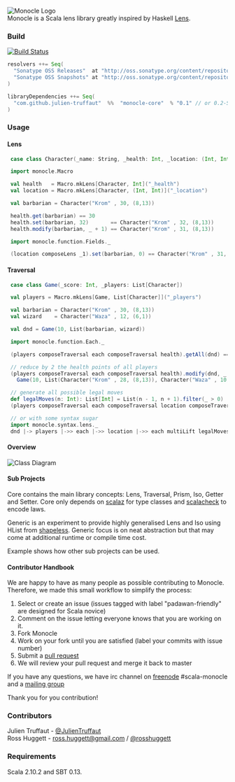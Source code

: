 ![Monocle Logo](https://raw.github.com/julien-truffaut/Monocle/master/image/logo.png)<br>
Monocle is a Scala lens library greatly inspired by Haskell [Lens](https://github.com/ekmett/lens).
### Build
[![Build Status](https://api.travis-ci.org/julien-truffaut/Monocle.png?branch=master)](https://travis-ci.org/julien-truffaut/Monocle)

```scala
resolvers ++= Seq(
  "Sonatype OSS Releases"  at "http://oss.sonatype.org/content/repositories/releases/",
  "Sonatype OSS Snapshots" at "http://oss.sonatype.org/content/repositories/snapshots/"
)

libraryDependencies ++= Seq(
  "com.github.julien-truffaut"  %%  "monocle-core"  % "0.1" // or 0.2-SNAPSHOT
)
```
### Usage
#### Lens
 ```scala
  case class Character(_name: String, _health: Int, _location: (Int, Int))

  import monocle.Macro

  val health   = Macro.mkLens[Character, Int]("_health")
  val location = Macro.mkLens[Character, (Int, Int)]("_location")

  val barbarian = Character("Krom" , 30, (8,13))

  health.get(barbarian) == 30
  health.set(barbarian, 32)       == Character("Krom" , 32, (8,13))
  health.modify(barbarian, _ + 1) == Character("Krom" , 31, (8,13))

  import monocle.function.Fields._

  (location composeLens _1).set(barbarian, 0) == Character("Krom" , 31, (0,13))
```
#### Traversal
 ```scala
  case class Game(_score: Int, _players: List[Character])

  val players = Macro.mkLens[Game, List[Character]]("_players")

  val barbarian = Character("Krom" , 30, (8,13))
  val wizard    = Character("Waza" , 12, (6,1))

  val dnd = Game(10, List(barbarian, wizard))

  import monocle.function.Each._

  (players composeTraversal each composeTraversal health).getAll(dnd) == List(30, 12)

  // reduce by 2 the health points of all players
  (players composeTraversal each composeTraversal health).modify(dnd, _ - 2) ==
    Game(10, List(Character("Krom" , 28, (8,13)), Character("Waza" , 10, (6,10))))

  // generate all possible legal moves
  def legalMoves(n: Int): List[Int] = List(n - 1, n + 1).filter(_ > 0)
  (players composeTraversal each composeTraversal location composeTraversal each).multiLift(dnd, legalMoves)

  // or with some syntax sugar
  import monocle.syntax.lens._
  dnd |-> players |->> each |->> location |->> each multiLift legalMoves
```
#### Overview
![Class Diagram](https://raw.github.com/julien-truffaut/Monocle/master/image/class-diagram.png)<br>
#### Sub Projects
Core contains the main library concepts: Lens, Traversal, Prism, Iso, Getter and Setter.
Core only depends on [scalaz](https://github.com/scalaz/scalaz) for type classes and [scalacheck](http://www.scalacheck.org/) to encode laws.

Generic is an experiment to provide highly generalised Lens and Iso using HList from [shapeless](https://github.com/milessabin/shapeless).
Generic focus is on neat abstraction but that may come at additional runtime or compile time cost.

Example shows how other sub projects can be used.
#### Contributor Handbook
We are happy to have as many people as possible contributing to Monocle.
Therefore, we made this small workflow to simplify the process:

1.   Select or create an issue (issues tagged with label "padawan-friendly" are designed for Scala novice)
2.   Comment on the issue letting everyone knows that you are working on it.
3.   Fork Monocle
4.   Work on your fork until you are satisfied (label your commits with issue number)
5.   Submit a [pull request](https://help.github.com/articles/using-pull-requests)
6.   We will review your pull request and merge it back to master

If you have any questions, we have irc channel on [freenode](http://webchat.freenode.net/) #scala-monocle and a [mailing group](https://groups.google.com/forum/#!forum/scala-monocle)

Thank you for you contribution!
### Contributors
Julien Truffaut - [@JulienTruffaut](https://twitter.com/JulienTruffaut "@JulienTruffaut") </a><br>
Ross Huggett - ross.huggett@gmail.com / [@rosshuggett](http://twitter.com/rosshuggett "@rosshuggett") </a><br>
### Requirements
Scala 2.10.2 and SBT 0.13.<br>
